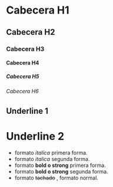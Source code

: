 # Cabecera H1
## Cabecera H2
### Cabecera H3
#### Cabecera H4
##### Cabecera H5
###### Cabecera H6

Underline 1
------
Underline 2
====

- formato *italica* primera forma.
- formato _italica_ segunda forma.
- formato **bold o strong** primera forma.
- formato __bold o strong__ segunda forma.
- formato ~~tachado~~ , formato normal.
